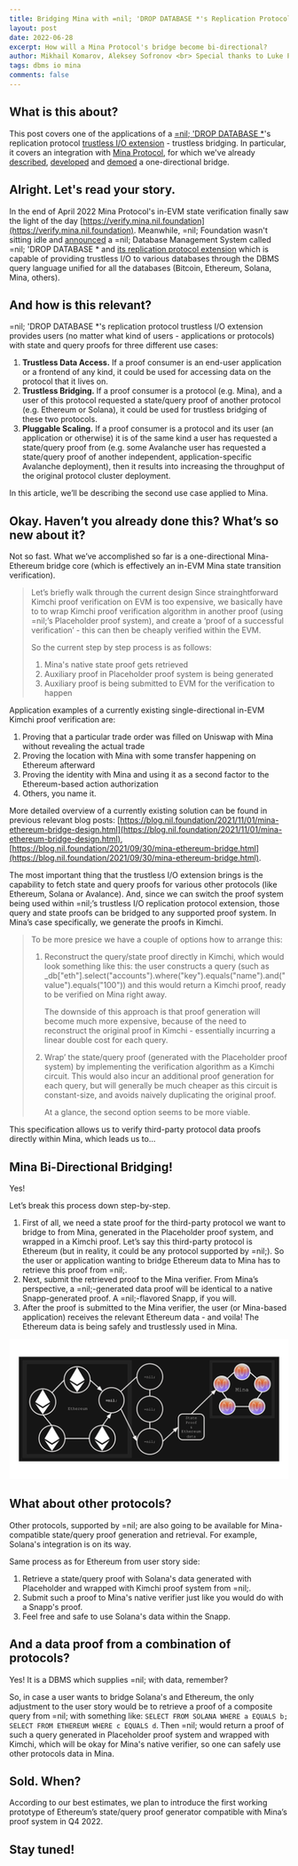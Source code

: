 ```yaml
---
title: Bridging Mina with =nil; 'DROP DATABASE *'s Replication Protocol Trustless I/O Extension.
layout: post
date: 2022-06-28
excerpt: How will a Mina Protocol's bridge become bi-directional?
author: Mikhail Komarov, Aleksey Sofronov <br> Special thanks to Luke Pearson for discussion, adjustments and comments.
tags: dbms io mina
comments: false
---
```


## What is this about?

This post covers one of the applications of a [=nil; 'DROP DATABASE *](https://blog.nil.foundation/2021/12/01/database-management-system.html)'s replication protocol [trustless I/O extension](https://blog.nil.foundation/2022/05/31/dbms-replication-protocol.html) - trustless bridging. In particular, it covers an integration with 
[Mina Protocol](https://minaprotocol.com), for which we've already 
[described](https://blog.nil.foundation/2021/09/30/mina-ethereum-bridge.html), 
[developed](https://blog.nil.foundation/2021/11/01/mina-ethereum-bridge-design.html) 
and [demoed](https://twitter.com/nil_foundation/status/1519217326679277569?s=21&t=cO_rYkedp2iIoekhh9DbQg) 
a one-directional bridge.

## Alright. Let's read your story.

In the end of April 2022 Mina Protocol's in-EVM state verification finally saw
the light of the day [https://verify.mina.nil.foundation](https://verify.mina.nil.foundation).
Meanwhile, =nil; Foundation wasn't sitting idle and [announced](https://blog.nil.foundation/2021/12/01/database-management-system.html) a =nil; Database Management System called =nil; 'DROP DATABASE * and [its 
replication protocol extension](https://blog.nil.foundation/2022/05/31/dbms-replication-protocol.html) 
which is capable of providing trustless I/O to various databases through the DBMS 
query language unified for all the databases (Bitcoin, Ethereum, Solana, Mina,
others).

## And how is this relevant?

=nil; 'DROP DATABASE *'s replication protocol trustless I/O extension provides
users (no matter what kind of users - applications or protocols) with state and
query proofs for three different use cases:
1. **Trustless Data Access.** If a proof consumer is an end-user application or 
   a frontend of any kind, it could be used for accessing data on the protocol 
   that it lives on.
2. **Trustless Bridging.** If a proof consumer is a protocol (e.g. Mina), and a 
   user of this protocol requested a state/query proof of another protocol 
   (e.g. Ethereum or Solana), it could be used for trustless bridging of these 
   two protocols.
3. **Pluggable Scaling.** If a proof consumer is a protocol and its user (an 
   application or otherwise) it is of the same kind a user has requested a 
   state/query proof from (e.g. some Avalanche user has requested a state/query 
   proof of another independent, application-specific Avalanche deployment), then 
   it results into increasing the throughput of the original protocol cluster 
   deployment.

In this article, we’ll be describing the second use case applied to Mina.

## Okay. Haven’t you already done this? What’s so new about it?

Not so fast. What we’ve accomplished so far is a one-directional Mina-Ethereum 
bridge core (which is effectively an in-EVM Mina state transition verification).

> Let’s briefly walk through the current design
> Since strainghtforward Kimchi proof verification on EVM is too expensive, 
> we basically have to to wrap Kimchi proof verification algorithm in another 
> proof (using =nil;’s Placeholder proof system), and create a ‘proof of a 
> successful verification’ - this can then be cheaply verified within the EVM.
>
> So the current step by step process is as follows:
> 1. Mina's native state proof gets retrieved
> 2. Auxiliary proof in Placeholder proof system is being generated
> 3. Auxiliary proof is being submitted to EVM for the verification to happen

Application examples of a currently existing single-directional in-EVM Kimchi 
proof verification are:
1. Proving that a particular trade order was filled on Uniswap with Mina without revealing the actual trade
2. Proving the location with Mina with some transfer happening on Ethereum afterward
3. Proving the identity with Mina and using it as a second factor to the Ethereum-based action authorization
4. Others, you name it.

More detailed overview of a currently existing solution can be found in previous 
relevant blog posts: [https://blog.nil.foundation/2021/11/01/mina-ethereum-bridge-design.html](https://blog.nil.foundation/2021/11/01/mina-ethereum-bridge-design.html), 
[https://blog.nil.foundation/2021/09/30/mina-ethereum-bridge.html](https://blog.nil.foundation/2021/09/30/mina-ethereum-bridge.html).

The most important thing that the trustless I/O extension brings is the 
capability to fetch state and query proofs for various other protocols 
(like Ethereum, Solana or Avalance). And, since we can switch the proof system 
being used within =nil;’s trustless I/O replication protocol extension, those 
query and state proofs can be bridged to any supported proof system. In Mina’s 
case specifically, we generate the proofs in Kimchi.

> To be more presice we have a couple of options how to arrange this:
> 1. Reconstruct the query/state proof directly in Kimchi, which would look 
>    something like this: the user constructs a query (such as 
>    _db["eth"].select("accounts").where("key").equals("name").and("value").equals("100")) 
>    and this would return a Kimchi proof, ready to be verified on Mina right away.
>
>    The downside of this approach is that proof generation will become much more 
>    expensive, because of the need to reconstruct the original proof in Kimchi - 
>    essentially incurring a linear double cost for each query.
>
> 2. Wrap’ the state/query proof (generated with the Placeholder proof system) 
>    by implementing the verification algorithm as a Kimchi circuit. This would 
>    also incur an additional proof generation for each query, but will generally 
>    be much cheaper as this circuit is constant-size, and avoids naively 
>    duplicating the original proof.
>
>    At a glance, the second option seems to be more viable.

This specification allows us to verify third-party protocol data proofs directly 
within Mina, which leads us to…

## Mina Bi-Directional Bridging!

Yes!

Let’s break this process down step-by-step.

1. First of all, we need a state proof for the third-party protocol we want to 
   bridge to from Mina, generated in the Placeholder proof system, and wrapped 
   in a Kimchi proof. Let’s say this third-party protocol is Ethereum (but in 
   reality, it could be any protocol supported by =nil;). So the user or 
   application wanting to bridge Ethereum data to Mina has to retrieve this proof 
   from =nil;.
2. Next, submit the retrieved proof to the Mina verifier. From Mina’s perspective, 
   a =nil;-generated data proof will be identical to a native Snapp-generated proof. 
   A =nil;-flavored Snapp, if you will.
3. After the proof is submitted to the Mina verifier, the user (or Mina-based 
   application) receives the relevant Ethereum data - and voila! The Ethereum 
   data is being safely and trustlessly used in Mina.

![](/assets/images/2022-06-01-mina-integration/case1.png)

## What about other protocols?

Other protocols, supported by =nil; are also going to be available for Mina-compatible 
state/query proof generation and retrieval. For example, Solana's integration is 
on its way.

Same process as for Ethereum from user story side:
1. Retrieve a state/query proof with Solana's data generated with Placeholder 
   and wrapped with Kimchi proof system from =nil;.
2. Submit such a proof to Mina's native verifier just like you would do with a
   Snapp's proof.
3. Feel free and safe to use Solana's data within the Snapp.

## And a data proof from a combination of protocols?

Yes! It is a DBMS which supplies =nil; with data, remember?

So, in case a user wants to bridge Solana's and Ethereum, the only adjustment to
the user story would be to retrieve a proof of a composite query from =nil; with
something like: `SELECT FROM SOLANA WHERE a EQUALS b; SELECT FROM ETHEREUM WHERE
c EQUALS d`. Then =nil; would return a proof of such a query generated in
Placeholder proof system and wrapped with Kimchi, which will be okay for Mina's
native verifier, so one can safely use other protocols data in Mina.

## Sold. When?

According to our best estimates, we plan to introduce the first working prototype 
of Ethereum’s state/query proof generator compatible with Mina’s proof system in 
Q4 2022.

## Stay tuned!
